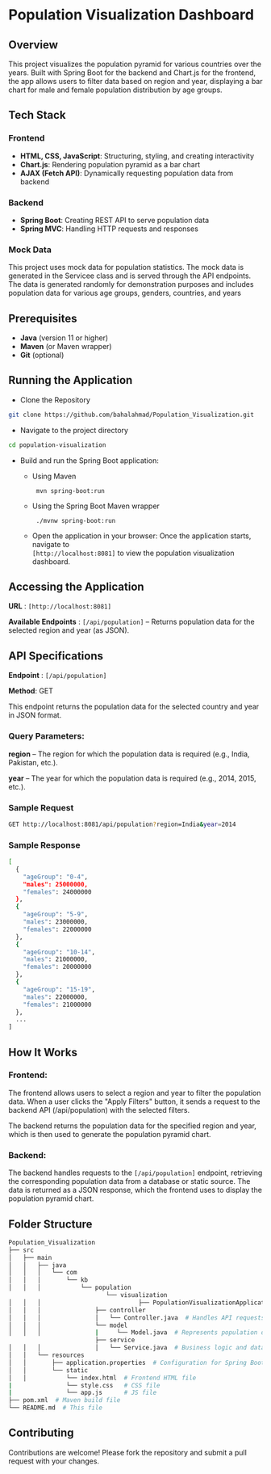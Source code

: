 # Population Visualization Dashboard

## Overview
This project visualizes the population pyramid for various countries over the years. Built with Spring Boot for the backend and Chart.js for the frontend, the app allows users to filter data based on region and year, displaying a bar chart for male and female population distribution by age groups.

## Tech Stack

### Frontend
- **HTML, CSS, JavaScript**: Structuring, styling, and creating interactivity
- **Chart.js**: Rendering population pyramid as a bar chart
- **AJAX (Fetch API)**: Dynamically requesting population data from backend

### Backend
- **Spring Boot**: Creating REST API to serve population data
- **Spring MVC**: Handling HTTP requests and responses

### Mock Data
This project uses mock data for population statistics. The mock data is generated in the Servicee class and is served through the  API endpoints. The data is generated randomly for demonstration purposes and includes population data for various age groups, genders, countries, and years

## Prerequisites
- **Java** (version 11 or higher)
- **Maven** (or Maven wrapper)
- **Git** (optional)

## Running the Application

* Clone the Repository
```bash
git clone https://github.com/bahalahmad/Population_Visualization.git
```
* Navigate to the project directory
```bash
cd population-visualization
```
* Build and run the Spring Boot application:
  * Using Maven

         mvn spring-boot:run
  * Using the Spring Boot Maven wrapper

         ./mvnw spring-boot:run
    
  * Open the application in your browser: Once the application starts, navigate to  
`[http://localhost:8081]`  to view the population visualization dashboard.

## Accessing the Application

**URL** : `[http://localhost:8081]`

**Available Endpoints** :
`[/api/population]` – Returns population data for the selected region and year (as JSON).

## API Specifications

**Endpoint** : `[/api/population]`

**Method**: GET

This endpoint returns the population data for the selected country and year in JSON format.

### Query Parameters:

**region**  – The region for which the population data is required (e.g., India, Pakistan, etc.).

**year**  – The year for which the population data is required (e.g., 2014, 2015, etc.).

### Sample Request

```bash
GET http://localhost:8081/api/population?region=India&year=2014
```
### Sample Response

```bash
[
  {
    "ageGroup": "0-4",
    "males": 25000000,
    "females": 24000000
  },
  {
    "ageGroup": "5-9",
    "males": 23000000,
    "females": 22000000
  },
  {
    "ageGroup": "10-14",
    "males": 21000000,
    "females": 20000000
  },
  {
    "ageGroup": "15-19",
    "males": 22000000,
    "females": 21000000
  },
  ...
]
```
## How It Works
###  Frontend:
The frontend allows users to select a region and year to filter the population data.
When a user clicks the "Apply Filters" button, it sends a request to the backend API (/api/population) with the selected filters.

The backend returns the population data for the specified region and year, which is then used to generate the population pyramid chart.

### Backend:
The backend handles requests to the `[/api/population]` endpoint, retrieving the corresponding population data from a database or static source.
The data is returned as a JSON response, which the frontend uses to display the population pyramid chart.


## Folder Structure

```bash
Population_Visualization
├── src
│   ├── main
│   │   ├── java
│   │   │   └── com
│   │   │       └── kb
│   │   │           └── population
                           └── visualization
│   │   │                           ├── PopulationVisualizationApplication.java  # Main Spring Boot application
│   │   │               ├── controller
│   │   │               │   └── Controller.java  # Handles API requests
│   │   │               └── model
│   │   │               |     └── Model.java  # Represents population data
                        ├── service
│   │   │               │   └── Service.java  # Business logic and data processing
│   │   └── resources
│   │       ├── application.properties  # Configuration for Spring Boot
│   │       └── static
│   │           └── index.html  # Frontend HTML file
|               └── style.css   # CSS file 
|               └── app.js      # JS file
├── pom.xml  # Maven build file
└── README.md  # This file
```

## Contributing
Contributions are welcome! Please fork the repository and submit a pull request with your changes.
      
      

